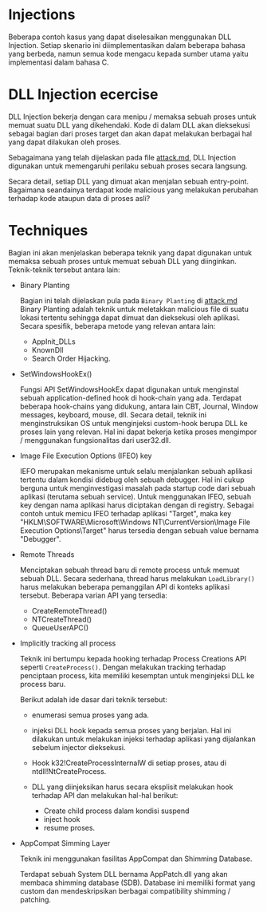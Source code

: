 # Injections

Beberapa contoh kasus yang dapat diselesaikan menggunakan DLL Injection. Setiap skenario ini diimplementasikan dalam beberapa bahasa yang berbeda, namun semua kode mengacu kepada sumber utama yaitu implementasi dalam bahasa C.

# DLL Injection ecercise

DLL Injection bekerja dengan cara menipu / memaksa sebuah proses untuk memuat suatu DLL yang dikehendaki. Kode di dalam DLL akan dieksekusi sebagai bagian dari proses target dan akan dapat melakukan berbagai hal yang dapat dilakukan oleh proses.

Sebagaimana yang telah dijelaskan pada file [attack.md](../attack.md), DLL Injection digunakan untuk memengaruhi perilaku sebuah proses secara langsung.

Secara detail, setiap DLL yang dimuat akan menjalan sebuah entry-point. Bagaimana seandainya terdapat kode malicious yang melakukan perubahan terhadap kode ataupun data di proses asli?

# Techniques

Bagian ini akan menjelaskan beberapa teknik yang dapat digunakan untuk memaksa sebuah proses untuk memuat sebuah DLL yang diinginkan. Teknik-teknik tersebut antara lain:

- Binary Planting

    Bagian ini telah dijelaskan pula pada `Binary Planting` di [attack.md](../attack.md)
    Binary Planting adalah teknik untuk meletakkan malicious file di suatu lokasi tertentu sehingga dapat dimuat dan dieksekusi oleh aplikasi.
    Secara spesifik, beberapa metode yang relevan antara lain:

    * AppInit_DLLs
    * KnownDll 
    * Search Order Hijacking.

- SetWindowsHookEx()

    Fungsi API SetWindowsHookEx dapat digunakan untuk menginstal sebuah application-defined hook di hook-chain yang ada. Terdapat beberapa hook-chains yang didukung, antara lain CBT, Journal, Window messages, keyboard, mouse, dll. 
    Secara detail, teknik ini menginstruksikan OS untuk menginjeksi custom-hook berupa DLL ke proses lain yang relevan.
    Hal ini dapat bekerja ketika proses mengimpor / menggunakan fungsionalitas dari user32.dll.

- Image File Execution Options (IFEO) key

    IEFO merupakan mekanisme untuk selalu menjalankan sebuah aplikasi tertentu dalam kondisi didebug oleh sebuah debugger. Hal ini cukup berguna untuk menginvestigasi masalah pada startup code dari sebuah aplikasi (terutama sebuah service).
    Untuk menggunakan IFEO, sebuah key dengan nama aplikasi harus diciptakan dengan di registry. Sebagai contoh untuk memicu IFEO terhadap aplikasi "Target", maka key "HKLM\SOFTWARE\Microsoft\Windows NT\CurrentVersion\Image File Execution Options\Target" harus tersedia dengan sebuah value bernama "Debugger".

- Remote Threads

    Menciptakan sebuah thread baru di remote process untuk memuat sebuah DLL. Secara sederhana, thread harus melakukan `LoadLibrary()` harus melakukan beberapa pemanggilan API di konteks aplikasi tersebut.
    Beberapa varian API yang tersedia:

    * CreateRemoteThread()
    * NTCreateThread()
    * QueueUserAPC()

- Implicitly tracking all process

    Teknik ini bertumpu kepada hooking terhadap Process Creations API seperti `CreateProcess()`. Dengan melakukan tracking terhadap penciptaan process, kita memiliki kesemptan untuk menginjeksi DLL ke process baru.
    
    Berikut adalah ide dasar dari teknik tersebut:

    * enumerasi semua proses yang ada.
    * injeksi DLL hook kepada semua proses yang berjalan. Hal ini dilakukan untuk melakukan injeksi terhadap aplikasi yang dijalankan sebelum injector dieksekusi.
    * Hook k32!CreateProcessInternalW di setiap proses, atau di ntdll!NtCreateProcess.
    * DLL yang diinjeksikan harus secara eksplisit melakukan hook terhadap API dan melakukan hal-hal berikut:

        - Create child process dalam kondisi suspend
        - inject hook
        - resume proses.
            
- AppCompat Simming Layer

    Teknik ini menggunakan fasilitas AppCompat dan Shimming Database.

    Terdapat sebuah System DLL bernama AppPatch.dll yang akan membaca shimming database (SDB). Database ini memiliki format yang custom dan mendeskripsikan berbagai compatibility shimming / patching.
